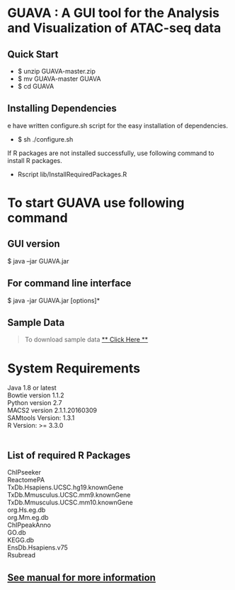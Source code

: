 # GUAVA : A GUI tool for the Analysis and Visualization of ATAC-seq data


## Quick Start
- $ unzip GUAVA-master.zip
- $ mv GUAVA-master GUAVA
- $ cd GUAVA

## Installing Dependencies</h2>
e have written configure.sh script for the easy installation of dependencies.

- $ sh ./configure.sh <br/>

If R packages are not installed successfully, use following command to install R packages.

- Rscript lib/InstallRequiredPackages.R 


<h1>To start GUAVA use following command</h1>

<h2>GUI version</h2>
  $ java –jar GUAVA.jar <br/>

<h2>For command line interface</h2>
  $ java -jar GUAVA.jar [options]*<br/>
 
## Sample Data
> To download sample data [ ** Click Here ** ](http://ec2-52-201-246-161.compute-1.amazonaws.com/guava/)

 
<h1>System Requirements</h1>
  Java 1.8 or latest<br/>
  Bowtie version 1.1.2<br/>
  Python version 2.7<br/>
  MACS2 version 2.1.1.20160309<br/>
  SAMtools Version: 1.3.1<br/>
  R Version: >= 3.3.0<br/><br/>

<h2>List of required R Packages</h2>
ChIPseeker <br/>
ReactomePA <br/>
TxDb.Hsapiens.UCSC.hg19.knownGene <br/>
TxDb.Mmusculus.UCSC.mm9.knownGene <br/>
TxDb.Mmusculus.UCSC.mm10.knownGene <br/>
org.Hs.eg.db <br/>
org.Mm.eg.db <br/>
ChIPpeakAnno <br/>
GO.db <br/>
KEGG.db <br/>
EnsDb.Hsapiens.v75 <br/>
Rsubread <br/>
<h2> <a href="https://github.com/MayurDivate/GUAVA/blob/master/GUAVA_Manual.pdf">
See manual for more information<a><br/><h2/>

